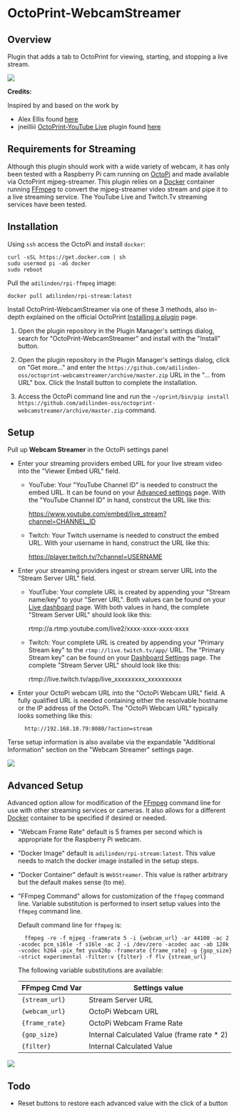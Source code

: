 # OctoPrint-WebcamStreamer

## Overview 

Plugin that adds a tab to OctoPrint for viewing, starting, and stopping a live stream. 

<img src="https://github.com/adilinden-oss/octoprint-webcamstreamer/raw/master/assets/img/screenshot_tab.png">

**Credits:**

Inspired by and based on the work by 

- Alex Ellis found [here](https://blog.alexellis.io/live-stream-with-docker/)
- jneilliii [OctoPrint-YouTube Live](https://plugins.octoprint.org/plugins/YouTubeLive/) plugin found [here](https://github.com/jneilliii/OctoPrint-YouTubeLive)

## Requirements for Streaming

Although this plugin should work with a wide variety of webcam, it has only been tested with a Raspberry Pi cam running on [OctoPi](https://octoprint.org/download/) and made available via OctoPrint mjpeg-streamer. This plugin relies on a [Docker](https://www.docker.com/) container running [FFmpeg](https://www.ffmpeg.org/) to convert the mjpeg-streamer video stream and pipe it to a live streaming service. The YouTube Live and Twitch.Tv streaming services have been tested.

## Installation

Using `ssh` access the OctoPi and install `docker`:

    curl -sSL https://get.docker.com | sh
    sudo usermod pi -aG docker
    sudo reboot

Pull the `adilinden/rpi-ffmpeg` image:

    docker pull adilinden/rpi-stream:latest

Install OctoPrint-WebcamStreamer via one of these 3 methods, also in-depth explained on the official OctoPrint [Installing a plugin](https://plugins.octoprint.org/help/installation/) page.

1. Open the plugin repository in the Plugin Manager's settings dialog, search for "OctoPrint-WebcamStreamer" and install with the "Install" button.

2. Open the plugin repository in the Plugin Manager's settings dialog, click on "Get more..." and enter the `https://github.com/adilinden-oss/octoprint-webcamstreamer/archive/master.zip` URL in the "... from URL" box. Click the Install button to complete the installation.

3. Access the OctoPi command line and run the `~/oprint/bin/pip install https://github.com/adilinden-oss/octoprint-webcamstreamer/archive/master.zip` command.

## Setup

Pull up **Webcam Streamer** in the OctoPi settings panel

- Enter your streaming providers embed URL for your live stream video into the "Viewer Embed URL" field.
    * YouTube: Your "YouTube Channel ID" is needed to construct the embed URL. It can be found on your [Advanced settings](https://www.youtube.com/account_advanced) page. With the "YouTube Channel ID" in hand, constrcut the URL like this:

        https://www.youtube.com/embed/live_stream?channel=CHANNEL_ID

    * Twitch: Your Twitch username is needed to construct the embed URL. With your username in hand, construct the URL like this:

        https://player.twitch.tv/?channel=USERNAME

- Enter your streaming providers ingest or stream server URL into the "Stream Server URL" field.
    * YoutTube: Your complete URL is created by appending your "Stream name/key" to your "Server URL". Both values can be found on your [Live dashboard](https://www.youtube.com/live_dashboard) page. With both values in hand, the complete "Stream Server URL" should look like this:

        rtmp://a.rtmp.youtube.com/live2/xxxx-xxxx-xxxx-xxxx

    * Twitch: Your complete URL is created by appending your "Primary Stream key" to the `rtmp://live.twitch.tv/app/` URL. The "Primary Stream key" can be found on your [Dashboard Settings](https://www.twitch.tv/dashboard/settings) page. The complete "Stream Server URL" should look like this:

        rtmp://live.twitch.tv/app/live_xxxxxxxxx_xxxxxxxxxx

- Enter your OctoPi webcam URL into the "OctoPi Webcam URL" field. A fully qualified URL is needed containing either the resolvable hostname or the IP address of the OctoPi. The "OctoPi Webcam URL" typically looks something like this:

        http://192.168.10.79:8080/?action=stream

Terse setup information is also availabe via the expandable "Additional Information" section on the "Webcam Streamer" settings page.

<img src="https://github.com/adilinden-oss/octoprint-webcamstreamer/raw/master/assets/img/screenshot_settings.png">

## Advanced Setup

Advanced option allow for modification of the [FFmpeg](https://www.ffmpeg.org/) command line for use with other streaming services or cameras. It also allows for a different [Docker](https://www.docker.com/) container to be specified if desired or needed.

- "Webcam Frame Rate" default is 5 frames per second which is appropriate for the Raspberry Pi webcam.

- "Docker Image" default is `adilinden/rpi-stream:latest`. This value needs to match the docker image installed in the setup steps.

- "Docker Container" default is `WebStreamer`. This value is rather arbitrary but the default makes sense (to me).

- "FFmpeg Command" allows for customization of the `ffmpeg` command line. Variable substitution is performed to insert setup values into the `ffmpeg` command line.

    Default command line for `ffmpeg` is:

        ffmpeg -re -f mjpeg -framerate 5 -i {webcam_url} -ar 44100 -ac 2 -acodec pcm_s16le -f s16le -ac 2 -i /dev/zero -acodec aac -ab 128k -vcodec h264 -pix_fmt yuv420p -framerate {frame_rate} -g {gop_size} -strict experimental -filter:v {filter} -f flv {stream_url}

    The following variable substitutions are available:

    | FFmpeg Cmd Var   | Settings value
    | -----------------| -------------------------------------------|
    | `{stream_url}`     | Stream Server URL
    | `{webcam_url}`     | OctoPi Webcam URL
    | `{frame_rate}`     | OctoPi Webcam Frame Rate
    | `{gop_size}`       | Internal Calculated Value (frame rate * 2)
    | `{filter}`         | Internal Calculated Value   

<img src="https://github.com/adilinden-oss/octoprint-webcamstreamer/raw/master/assets/img/screenshot_settings_advanced.png">

## Todo

- Reset buttons to restore each advanced value with the click of a button